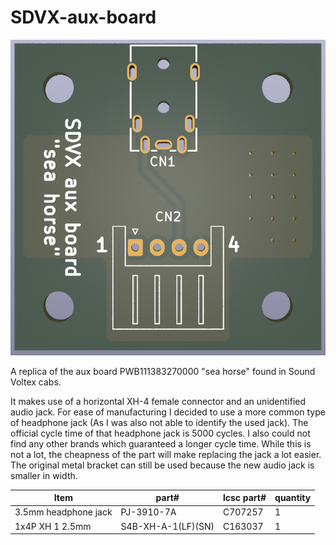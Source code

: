 # SDVX-aux-board

![The PCB](images/kicad_vS9rGnSwj9.png)

A replica of the aux board PWB111383270000 "sea horse" found in Sound Voltex cabs.

It makes use of a horizontal XH-4 female connector and an unidentified audio jack. For ease of manufacturing I decided to use a more common type of headphone jack (As I was also not able to identify the used jack). The official cycle time of that headphone jack is 5000 cycles. I also could not find any other brands which guaranteed a longer cycle time. While this is not a lot, the cheapness of the part will make replacing the jack a lot easier. The original metal bracket can still be used because the new audio jack is smaller in width.

| Item                 | part#              | lcsc part# | quantity |
|----------------------|--------------------|------------|----------|
| 3.5mm headphone jack | PJ-3910-7A         | C707257    | 1        |
| 1x4P XH 1 2.5mm      | S4B-XH-A-1(LF)(SN) | C163037    | 1        |